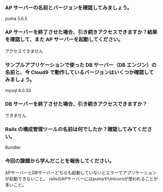 ### AP サーバーの名前とバージョンを確認してみましょう。
puma 5.6.5

### AP サーバーを終了させた場合、引き続きアクセスできますか？結果を確認して、また AP サーバーを起動してください。
アクセスできません

### サンプルアプリケーションで使った DB サーバー（DB エンジン）の名前と、今 Cloud9 で動作しているバージョンはいくつか確認してみましょう。
mysql 8.0.33

### DB サーバーを終了させた場合、引き続きアクセスできますか？
できません

### Rails の構成管理ツールの名前は何でしたか？確認してみてください。
Bundler

### 今回の課題から学んだことを報告してください。
APサーバーとDBサーバーどちらも起動していないとエラーでアプリケーションが起動できないこと。
railsのAPサーバーにはpumaやUnicornが使われることが多いこと。
